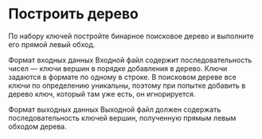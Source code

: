 # Построить дерево
По набору ключей постройте бинарное поисковое дерево и выполните его прямой левый обход.

Формат входных данных
Входной файл содержит последовательность чисел — ключи вершин в порядке добавления в дерево. Ключи задаются в формате по одному в строке.
В поисковом дереве все ключи по определению уникальны, поэтому при попытке добавить в дерево ключ, который там уже есть, он игнорируется.

Формат выходных данных
Выходной файл должен содержать последовательность ключей вершин, полученную прямым левым обходом дерева.
